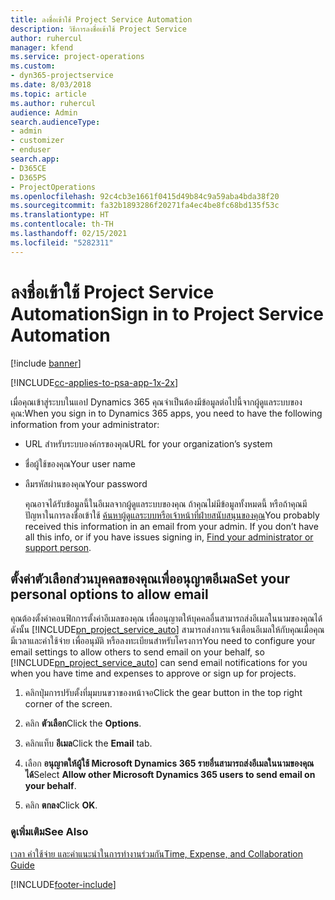 ```yaml
---
title: ลงชื่อเข้าใช้ Project Service Automation
description: วิธีการลงชื่อเข้าใช้ Project Service
author: ruhercul
manager: kfend
ms.service: project-operations
ms.custom:
- dyn365-projectservice
ms.date: 8/03/2018
ms.topic: article
ms.author: ruhercul
audience: Admin
search.audienceType:
- admin
- customizer
- enduser
search.app:
- D365CE
- D365PS
- ProjectOperations
ms.openlocfilehash: 92c4cb3e1661f0415d49b84c9a59aba4bda38f20
ms.sourcegitcommit: fa32b1893286f20271fa4ec4be8fc68bd135f53c
ms.translationtype: HT
ms.contentlocale: th-TH
ms.lasthandoff: 02/15/2021
ms.locfileid: "5282311"
---
```

# <a name="sign-in-to-project-service-automation"></a><span data-ttu-id="567e1-103">ลงชื่อเข้าใช้ Project Service Automation</span><span class="sxs-lookup"><span data-stu-id="567e1-103">Sign in to Project Service Automation</span></span>

[!include [banner](../includes/psa-now-project-operations.md)]

[!INCLUDE[cc-applies-to-psa-app-1x-2x](../includes/cc-applies-to-psa-app-1x-2x.md)]

<span data-ttu-id="567e1-104">เมื่อคุณเข้าสู่ระบบในแอป Dynamics 365 คุณจำเป็นต้องมีข้อมูลต่อไปนี้จากผู้ดูแลระบบของคุณ:</span><span class="sxs-lookup"><span data-stu-id="567e1-104">When you sign in to Dynamics 365 apps, you need to have the following information from your administrator:</span></span>  
  
- <span data-ttu-id="567e1-105">URL สำหรับระบบองค์กรของคุณ</span><span class="sxs-lookup"><span data-stu-id="567e1-105">URL for your organization’s system</span></span>  
  
- <span data-ttu-id="567e1-106">ชื่อผู้ใช้ของคุณ</span><span class="sxs-lookup"><span data-stu-id="567e1-106">Your user name</span></span>  
  
- <span data-ttu-id="567e1-107">ลืมรหัสผ่านของคุณ</span><span class="sxs-lookup"><span data-stu-id="567e1-107">Your password</span></span>  
  
  <span data-ttu-id="567e1-108">คุณอาจได้รับข้อมูลนี้ในอีเมลจากผู้ดูแลระบบของคุณ ถ้าคุณไม่มีข้อมูลทั้งหมดนี้ หรือถ้าคุณมีปัญหาในการลงชื่อเข้าใช้ [ค้นหาผู้ดูแลระบบหรือเจ้าหน้าที่ฝ่ายสนับสนุนของคุณ](https://docs.microsoft.com/dynamics365/customerengagement/on-premises/basics/find-administrator-support)</span><span class="sxs-lookup"><span data-stu-id="567e1-108">You probably received this information in an email from your admin. If you don’t have all this info, or if you have issues signing in, [Find your administrator or support person](https://docs.microsoft.com/dynamics365/customerengagement/on-premises/basics/find-administrator-support).</span></span>  
  
## <a name="set-your-personal-options-to-allow-email"></a><span data-ttu-id="567e1-109">ตั้งค่าตัวเลือกส่วนบุคคลของคุณเพื่ออนุญาตอีเมล</span><span class="sxs-lookup"><span data-stu-id="567e1-109">Set your personal options to allow email</span></span>  
 <span data-ttu-id="567e1-110">คุณต้องตั้งค่าคอนฟิกการตั้งค่าอีเมลของคุณ เพื่ออนุญาตให้บุคคลอื่นสามารถส่งอีเมลในนามของคุณได้ ดังนั้น [!INCLUDE[pn_project_service_auto](../includes/pn-project-service-auto.md)] สามารถส่งการแจ้งเตือนอีเมลให้กับคุณเมื่อคุณมีเวลาและค่าใช้จ่าย เพื่ออนุมัติ หรือลงทะเบียนสำหรับโครงการ</span><span class="sxs-lookup"><span data-stu-id="567e1-110">You need to configure your email settings to allow others to send email on your behalf, so [!INCLUDE[pn_project_service_auto](../includes/pn-project-service-auto.md)] can send email notifications for you when you have time and expenses to approve or sign up for projects.</span></span>  
  
1.  <span data-ttu-id="567e1-111">คลิกปุ่มการปรับตั้งที่มุมบนขวาของหน้าจอ</span><span class="sxs-lookup"><span data-stu-id="567e1-111">Click the gear button in the top right corner of the screen.</span></span>  
  
2.  <span data-ttu-id="567e1-112">คลิก **ตัวเลือก**</span><span class="sxs-lookup"><span data-stu-id="567e1-112">Click the **Options**.</span></span>  
  
3.  <span data-ttu-id="567e1-113">คลิกแท็บ **อีเมล**</span><span class="sxs-lookup"><span data-stu-id="567e1-113">Click the **Email** tab.</span></span>  
  
4.  <span data-ttu-id="567e1-114">เลือก **อนุญาตให้ผู้ใช้ Microsoft Dynamics 365 รายอื่นสามารถส่งอีเมลในนามของคุณได้**</span><span class="sxs-lookup"><span data-stu-id="567e1-114">Select **Allow other Microsoft Dynamics 365 users to send email on your behalf**.</span></span>  
  
5.  <span data-ttu-id="567e1-115">คลิก **ตกลง**</span><span class="sxs-lookup"><span data-stu-id="567e1-115">Click **OK**.</span></span>  
  
### <a name="see-also"></a><span data-ttu-id="567e1-116">ดูเพิ่มเติม</span><span class="sxs-lookup"><span data-stu-id="567e1-116">See Also</span></span>  
 [<span data-ttu-id="567e1-117">เวลา ค่าใช้จ่าย และคำแนะนำในการทำงานร่วมกัน</span><span class="sxs-lookup"><span data-stu-id="567e1-117">Time, Expense, and Collaboration Guide</span></span>](../psa/time-expense-collaboration-guide.md)


[!INCLUDE[footer-include](../includes/footer-banner.md)]